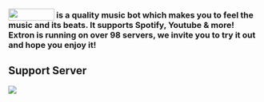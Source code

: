 ### <img src="https://extronbot.github.io/docs/icon-light.png" width="92px" height="24px" style="top:5px;position:relative"> is a quality music bot which makes you to feel the music and its beats. It supports Spotify, Youtube & more! Extron is running on over 98 servers, we invite you to try it out and hope you enjoy it!

## Support Server
<a href="https://discord.gg/4j8s8gnV7A"><img src="https://discord.com/api/guilds/515604226924085258/widget.png?style=banner2"></a>
